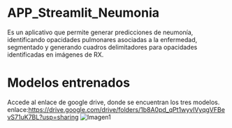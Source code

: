 # APP_Streamlit_Neumonia
Es un aplicativo que permite generar predicciones de neumonía, identificando opacidades pulmonares asociadas a la enfermedad, segmentado y generando cuadros delimitadores para opacidades identificadas en imágenes de RX.
# Modelos entrenados
 Accede al enlace de google drive, donde se encuentran los tres modelos.
 enlace:https://drive.google.com/drive/folders/1b8A0pd_qPt1wyvlVyqgVFBevS71uK7BL?usp=sharing
![Imagen1](https://user-images.githubusercontent.com/87149034/132033105-1e28ae1c-674d-4271-9108-fa2bc6af84ab.jpg)



